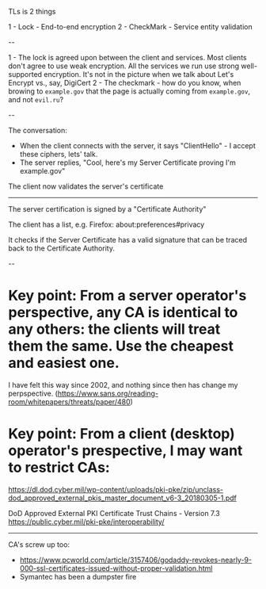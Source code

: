 TLs is 2 things

1 - Lock - End-to-end encryption
2 - CheckMark - Service entity validation

--

1 - The lock is agreed upon between the client and services. Most clients don't agree to use weak encryption. All the services we run use strong well-supported encryption. 
  It's not in the picture when we talk about Let's Encrypt vs., say, DigiCert
2 - The checkmark - how do you know, when browing to `example.gov` that the page is actually coming from `example.gov`, and not `evil.ru`?

--

The conversation:

- When the client connects with the server, it says "ClientHello" - I accept these ciphers, lets' talk.
- The server replies, "Cool, here's my Server Certificate proving I'm example.gov"

The client now validates the server's certificate

---

The server certification is signed by a "Certificate Authority"

The client has a list, e.g. Firefox: about:preferences#privacy

It checks if the Server Certificate has a valid signature that can be traced back to the Certificate Authority.

--

# Key point: From a server operator's perspective, any CA is identical to any others: the clients will treat them the same. Use the cheapest and easiest one.

I have felt this way since 2002, and nothing since then has change my perpspective. (https://www.sans.org/reading-room/whitepapers/threats/paper/480)

# Key point: From a client (desktop) operator's prespective, I may want to restrict CAs:

https://dl.dod.cyber.mil/wp-content/uploads/pki-pke/zip/unclass-dod_approved_external_pkis_master_document_v6-3_20180305-1.pdf

 DoD Approved External PKI Certificate Trust Chains - Version 7.3
 https://public.cyber.mil/pki-pke/interoperability/


--- 

CA's screw up too:

* https://www.pcworld.com/article/3157406/godaddy-revokes-nearly-9-000-ssl-certificates-issued-without-proper-validation.html
* Symantec has been a dumpster fire


